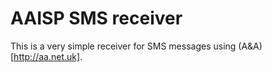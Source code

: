 # AAISP SMS receiver

This is a very simple receiver for SMS messages using
(A&A)[http://aa.net.uk].
